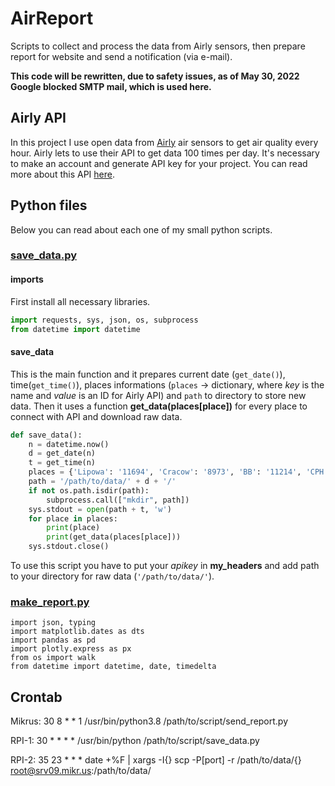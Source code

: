 # AirReport

Scripts to collect and process the data from Airly sensors, then prepare report for website and send a notification (via e-mail).

**This code will be rewritten, due to safety issues, as of May 30, 2022 Google blocked SMTP mail, which is used here.** 

## Airly API

In this project I use open data from [Airly](https://airly.org) air sensors to get air quality every hour. Airly lets to use their API to get data 100 times per day. It's necessary to make an account and generate API key for your project. You can read more about this API [here](https://developer.airly.org/en/docs).

## Python files

Below you can read about each one of my small python scripts.

### [save_data.py](save_data.py)

#### imports

First install all necessary libraries.

```python
import requests, sys, json, os, subprocess
from datetime import datetime
```

#### save_data

This is the main function and it prepares current date (`get_date()`), time(`get_time()`), places informations (`places` -> dictionary, where _key_ is the name and _value_ is an ID for Airly API) and `path` to directory to store new data. Then it uses a function **get_data(places[place])** for every place to connect with API and download raw data.

```python
def save_data():
    n = datetime.now()
    d = get_date(n)
    t = get_time(n)
    places = {'Lipowa': '11694', 'Cracow': '8973', 'BB': '11214', 'CPH': '86588'}
    path = '/path/to/data/' + d + '/'
    if not os.path.isdir(path):
        subprocess.call(["mkdir", path])
    sys.stdout = open(path + t, 'w')
    for place in places:
        print(place)
        print(get_data(places[place]))
    sys.stdout.close()
```

To use this script you have to put your _apikey_ in **my_headers** and add path to your directory for raw data (`'/path/to/data/'`).

### [make_report.py](make_report.py)

```
import json, typing
import matplotlib.dates as dts
import pandas as pd
import plotly.express as px
from os import walk
from datetime import datetime, date, timedelta
```

## Crontab
Mikrus: 30 8 * * 1 /usr/bin/python3.8 /path/to/script/send_report.py

RPI-1: 30 * * * * /usr/bin/python /path/to/script/save_data.py

RPI-2: 35 23 * * * date +\%F | xargs -I{} scp -P[port] -r /path/to/data/{} root@srv09.mikr.us:/path/to/data/

